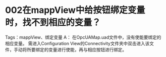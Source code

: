 # 002在mappView中给按钮绑定变量时，找不到相应的变量？
Tags：mappView、绑定变量
A：
	在OpcUAMap.uad文件中，没有使能要绑定的相应变量。
	需进入Configuration View的Connectivity文件夹中双击进入该文件，手动将所要绑定的变量进行使能，再与相应按钮进行绑定。